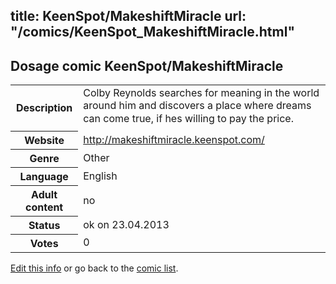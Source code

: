 title: KeenSpot/MakeshiftMiracle
url: "/comics/KeenSpot_MakeshiftMiracle.html"
---
Dosage comic KeenSpot/MakeshiftMiracle
-----------------------------------------

<p id="msg"></p>
<script type="text/javascript">
if (window.location.search === '?edit_info_mail=sent_ok') {
  var elem = document.getElementById("msg");
  elem.innerHTML = 'Edited information sucessfully sent.';
  elem.className = 'ok';
}
</script>
<table class="comicinfo">
<tr>
<th>Description</th><td>Colby Reynolds searches for meaning in the world around him and discovers a place where dreams can come true, if hes willing to pay the price.</td>
</tr>
<tr>
<th>Website</th><td><a href="http://makeshiftmiracle.keenspot.com/">http://makeshiftmiracle.keenspot.com/</a></td>
</tr>
<tr>
<th>Genre</th><td>Other</td>
</tr>
<tr>
<th>Language</th><td>English</td>
</tr>
<tr>
<th>Adult content</th><td>no</td>
</tr>
<tr>
<th>Status</th><td>ok on 23.04.2013</td>
</tr>
<tr>
<th>Votes</th><td>0</td>
</tr>
</table>

[Edit this info](KeenSpot_MakeshiftMiracle_edit.html) or go back to the [comic list](../comic-index.html).
